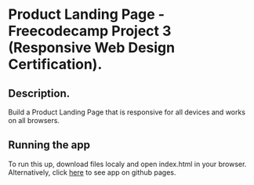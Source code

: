 # Product Landing Page - Freecodecamp Project 3 (Responsive Web Design Certification).

## Description.

Build a Product Landing Page that is responsive for all devices and works on all browsers.

## Running the app

To run this up, download files localy and open index.html in your browser.
Alternatively, click [here](https://anastasiaevgenia.github.io/product-landing-page/) to
see app on github pages.


